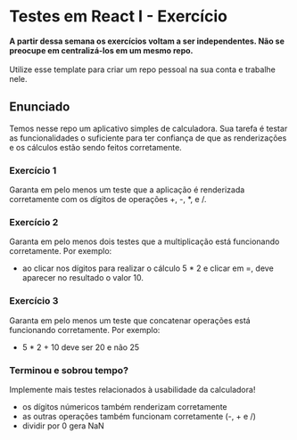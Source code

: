 # Testes em React I - Exercício

<strong>A partir dessa semana os exercícios voltam a ser independentes. Não se preocupe em centralizá-los em um mesmo repo.</strong>
<br><br>
Utilize esse template para criar um repo pessoal na sua conta e trabalhe nele.

## Enunciado

Temos nesse repo um aplicativo simples de calculadora. Sua tarefa é testar as funcionalidades o suficiente para ter confiança de que as renderizações e os cálculos estão sendo feitos corretamente.

### Exercício 1

Garanta em pelo menos um teste que a aplicação é renderizada corretamente com os dígitos de operações +, -, *, e /.

### Exercício 2

Garanta em pelo menos dois testes que a multiplicação está funcionando corretamente. Por exemplo:
- ao clicar nos dígitos para realizar o cálculo 5 * 2 e clicar em =, deve aparecer no resultado o valor 10.

### Exercício 3

Garanta em pelo menos um teste que concatenar operações está funcionando corretamente. Por exemplo:
- 5 * 2 + 10 deve ser 20 e não 25

### Terminou e sobrou tempo?

Implemente mais testes relacionados à usabilidade da calculadora!
- os dígitos númericos também renderizam corretamente
- as outras operações também funcionam corretamente (-, + e /)
- dividir por 0 gera NaN

